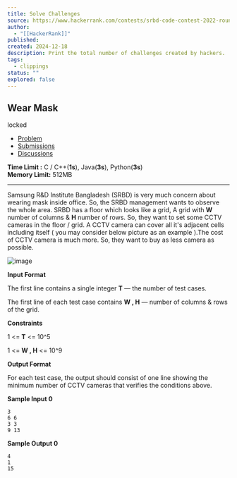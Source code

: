 ```yaml
---
title: Solve Challenges
source: https://www.hackerrank.com/contests/srbd-code-contest-2022-round-1/challenges/wear-mask
author:
  - "[[HackerRank]]"
published:
created: 2024-12-18
description: Print the total number of challenges created by hackers.
tags:
  - clippings
status: ""
explored: false
---
```

## Wear Mask

locked

- [Problem](https://www.hackerrank.com/contests/srbd-code-contest-2022-round-1/challenges/wear-mask)
- [Submissions](https://www.hackerrank.com/contests/srbd-code-contest-2022-round-1/challenges/wear-mask/submissions)
- [Discussions](https://www.hackerrank.com/contests/srbd-code-contest-2022-round-1/challenges/wear-mask/forum)

**Time Limit :** C / C++(**1s**), Java(**3s**), Python(**3s**)  
**Memory Limit:** 512MB

---

Samsung R&D Institute Bangladesh (SRBD) is very much concern about wearing mask inside office. So, the SRBD management wants to observe the whole area. SRBD has a floor which looks like a grid, A grid with **W** number of columns & **H** number of rows. So, they want to set some CCTV cameras in the floor / grid. A CCTV camera can cover all it's adjacent cells including itself ( you may consider below picture as an example ).The cost of CCTV camera is much more. So, they want to buy as less camera as possible.

![image](https://s3.amazonaws.com/hr-assets/0/1660240245-41aeb92972-Capture.PNG)

**Input Format**

The first line contains a single integer **T** — the number of test cases.

The first line of each test case contains **W , H** — number of columns & rows of the grid.

**Constraints**

1 <= **T** <= 10^5

1 <= **W , H** <= 10^9

**Output Format**

For each test case, the output should consist of one line showing the minimum number of CCTV cameras that verifies the conditions above.

**Sample Input 0**

```
3
6 6
3 3
9 13
```

**Sample Output 0**

```
4
1
15
```